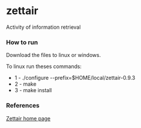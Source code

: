 # zettair
Activity of information retrieval 


### How to run

<p> Download the files to linux or windows. </p>

To linux run theses commands:
- 1 - ./configure --prefix=$HOME/local/zettair-0.9.3
- 2 - make
- 3 - make install 


### References

<p><a href="http://www.seg.rmit.edu.au/zettair/index.html">Zettair home page</a></p>
